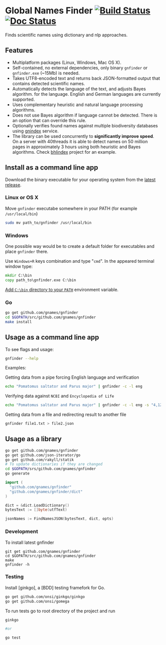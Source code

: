 # Global Names Finder [![Build Status][travis-img]][travis] [![Doc Status][doc-img]][doc]

Finds scientific names using dictionary and nlp approaches.

## Features

* Multiplatform packages (Linux, Windows, Mac OS X).
* Self-contained, no external dependencies, only binary `gnfinder` or
  `gnfinder.exe` (~15Mb) is needed.
* Takes UTF8-encoded text and returns back JSON-formatted output that contains
  detected scientific names.
* Automatically detects the language of the text, and adjusts Bayes algorithm.
  for the language. English and German languages are currently supported.
* Uses complementary heuristic and natural language processing algorithms.
* Does not use Bayes algorithm if language cannot be detected. There is an
  option that can override this rule.
* Optionally verifies found names against multiple biodiversity databases using
  [gnindex] service.
* The library can be used concurrently to **significantly improve speed**.
  On a server with 40threads it is able to detect names on 50 million pages
  in approximately 3 hours using both heuristic and Bayes algorithms. Check
  [bhlindex] project for an example.

## Install as a command line app

Download the binary executable for your operating system from the
[latest release][releases].

### Linux or OS X

Move ``gnfinder`` executabe somewhere in your PATH
(for example ``/usr/local/bin``)

```bash
sudo mv path_to/gnfinder /usr/local/bin
```

### Windows

One possible way would be to create a default folder for executables and place ``gnfinder`` there.

Use ``Windows+R`` keys
combination and type "``cmd``". In the appeared terminal window type:

```cmd
mkdir C:\bin
copy path_to\gnfinder.exe C:\bin
```

[Add ``C:\bin`` directory to your ``PATH``][winpath] environment variable.

### Go

```bash
go get github.com/gnames/gnfinder
cd $GOPATH/src/github.com/gnames/gnfinder
make install
```

## Usage as a command line app

To see flags and usage:

```bash
gnfinder --help
```

Examples:

Getting data from a pipe forcing English language and verification

```bash
echo "Pomatomus saltator and Parus major" | gnfinder -c -l eng
```

Verifying data against ``NCBI`` and ``Encyclopedia of Life``

```bash
echo "Pomatomus saltator and Parus major" | gnfinder -c -l eng -s "4,12"
```

Getting data from a file and redirecting result to another file

```bash
gnfinder file1.txt > file2.json
```

## Usage as a library

```bash
go get github.com/gnames/gnfinder
go get github.com/json-iterator/go
go get github.com/rakyll/statik
# To update dictionaries if they are changed
cd $GOPATH/srs/github.com/gnames/gnfinder
go generate
```

```go
import (
  "github.com/gnames/gnfinder"
  "github.com/gnames/gnfinder/dict"
)

dict = &dict.LoadDictionary()
bytesText := []byte(utfText)

jsonNames := FindNamesJSON(bytesText, dict, opts)
```

### Development

To install latest gnfinder

```
git get github.com/gnames/gnfinder
cd $GOPATH/src/github.com/gnames/gnfinder
make
gnfinder -h
```

### Testing

Install [ginkgo], a [BDD] testing framefork for Go.

```bash
go get github.com/onsi/ginkgo/ginkgo
go get github.com/onsi/gomega
```

To run tests go to root directory of the project and run

```bash
ginkgo

#or

go test
```

[travis-img]: https://travis-ci.org/gnames/gnfinder.svg?branch=master
[travis]: https://travis-ci.org/gnames/gnfinder
[doc-img]: https://godoc.org/github.com/gnames/gnfinder?status.png
[doc]: https://godoc.org/github.com/gnames/gnfinder
[releases]: https://github.com/gnames/gnfinder/releases
[gnindex]: https://index.globalnames.org
[bhlindex]: https://github.com/gnames/bhlindex
[newwinlogo]: https://i.stack.imgur.com/B8Zit.png
[winpath]: https://www.computerhope.com/issues/ch000549.htm